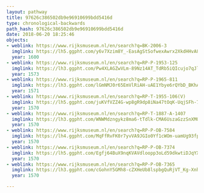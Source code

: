 ```yaml
---
layout: pathway
title: 97626c386502db9e96910699bdd5416d
type: chronological-backwards
path_hash: 97626c386502db9e96910699bdd5416d
date: 2018-06-20 18:25:46
objects:
- weblink: https://www.rijksmuseum.nl/en/search?q=BK-2006-3
  imglink: https://lh5.ggpht.com/y6v7Xzim8Y_-EasAgStSofwexAwrx2XkdHHvA8NOxj3aJMqeeFxtol3RCv1-VD4WBHM93kxCkQUayPixzlVgGOuK4RAm=s200
  year: 1600
- weblink: https://www.rijksmuseum.nl/en/search?q=RP-P-1953-125
  imglink: https://lh3.ggpht.com/Pw4XLAGZwVLm-89Nz14AT_TdRb5iQIcujo7qJlEB_KCLyXgBZmn65KdPsXwWNe1OmO2n7kus8xBNPF82kQAGtrlkab4=s200
  year: 1573
- weblink: https://www.rijksmuseum.nl/en/search?q=RP-P-1965-811
  imglink: https://lh3.ggpht.com/lGmNMJ0r65EmVlRiAH-uAE1Ybye6rQYbD_BKhALYf1-sPrEkGb9UhntZZ9KcepdnEJxxJGpQ3Kh0tVboRb-9sv_rag=s200
  year: 1571
- weblink: https://www.rijksmuseum.nl/en/search?q=RP-T-1955-106(V)
  imglink: https://lh5.ggpht.com/juKVfVZZ4G-wp8gR9dp8iNa47tOqK-UqjSFh-7yYp52g8dt7hbDFXJqzc-wfdy5R-qc5kDr0Ex3pTpxpCJb88DfJrKKI=s200
  year: 1570
- weblink: https://www.rijksmuseum.nl/en/search?q=RP-T-1887-A-1407
  imglink: https://lh3.ggpht.com/WNWMdzngykz8ma6-tTdlk-CMA6UszaGzzSnXMO0YWjSG_0elVivdkzU1U2AYI0O2uZprr15YEhUUWrSm-KsetrFwOA=s200
  year: 1570
- weblink: https://www.rijksmuseum.nl/en/search?q=RP-P-OB-7584
  imglink: https://lh4.ggpht.com/MqFfRvFK0r7yvVA9JGIo0Yf1cWOm-uamUg93fpLIgH9VvQsSDkIRlrbhB-0aa4h-XFICEQFZUT-JIP4TcjcOP5aOYWM=s200
  year: 1570
- weblink: https://www.rijksmuseum.nl/en/search?q=RP-P-OB-7374
  imglink: https://lh5.ggpht.com/Egfj64BuX9nqKVAVdloopp3oLd59dkwtiDJqYXd2sHrsPwKW4_vkE2RU34cBZA467IF3FRY6PCiDEvLB1NDXKIE2p78=s200
  year: 1570
- weblink: https://www.rijksmuseum.nl/en/search?q=RP-P-OB-7365
  imglink: https://lh3.ggpht.com/cGohnY5GMh8-cZXHeUb8lspbgQuRjVT_Kg-XnhUlN1c12I5nbyQlJui-ZqWQB6j_SAWwOGtoH8evzBgotM3opBnDiCI=s200
  year: 1570

---
```

